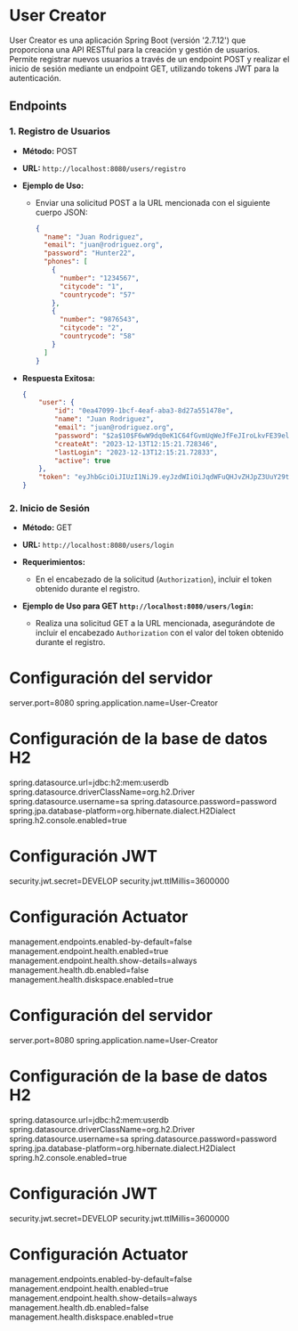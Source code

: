 # User Creator

User Creator es una aplicación Spring Boot (versión '2.7.12') que proporciona una API RESTful para la creación y gestión de usuarios. Permite registrar nuevos usuarios a través de un endpoint POST y realizar el inicio de sesión mediante un endpoint GET, utilizando tokens JWT para la autenticación.

## Endpoints

### 1. Registro de Usuarios

- **Método:** POST
- **URL:** `http://localhost:8080/users/registro`
- **Ejemplo de Uso:**
  - Enviar una solicitud POST a la URL mencionada con el siguiente cuerpo JSON:

    ```json
    {
      "name": "Juan Rodriguez",
      "email": "juan@rodriguez.org",
      "password": "Hunter22",
      "phones": [
        {
          "number": "1234567",
          "citycode": "1",
          "countrycode": "57"
        },
        {
          "number": "9876543",
          "citycode": "2",
          "countrycode": "58"
        }
      ]
    }
    ```

- **Respuesta Exitosa:**

  ```json
  {
      "user": {
          "id": "0ea47099-1bcf-4eaf-aba3-8d27a551478e",
          "name": "Juan Rodriguez",
          "email": "juan@rodriguez.org",
          "password": "$2a$10$F6wW9dq0eK1C64fGvmUqWeJfFeJIroLkvFE39el7SWpmOE6D0.b5W",
          "createAt": "2023-12-13T12:15:21.728346",
          "lastLogin": "2023-12-13T12:15:21.72833",
          "active": true
      },
      "token": "eyJhbGciOiJIUzI1NiJ9.eyJzdWIiOiJqdWFuQHJvZHJpZ3UuY29tIiwiZXhwIjoxNjM4ODU5NjI0LCJpYXQiOjE2Mzg4NTkwMjQsInJvbGUiOiJST0xFX1VTRVIifX0.4Rfrs8-pu3iQQiBwIM78Ymrv1ldsj9X4_4kYjLPVJ5A"
  }

### 2. Inicio de Sesión

- **Método:** GET
- **URL:** `http://localhost:8080/users/login`
- **Requerimientos:**
  - En el encabezado de la solicitud (`Authorization`), incluir el token obtenido durante el registro.

- **Ejemplo de Uso para GET `http://localhost:8080/users/login`:**
  - Realiza una solicitud GET a la URL mencionada, asegurándote de incluir el encabezado `Authorization` con el valor del token obtenido durante el registro.

# Configuración del servidor

server.port=8080
spring.application.name=User-Creator

# Configuración de la base de datos H2

spring.datasource.url=jdbc:h2:mem:userdb
spring.datasource.driverClassName=org.h2.Driver
spring.datasource.username=sa
spring.datasource.password=password
spring.jpa.database-platform=org.hibernate.dialect.H2Dialect
spring.h2.console.enabled=true

# Configuración JWT

security.jwt.secret=DEVELOP
security.jwt.ttlMillis=3600000

# Configuración Actuator

management.endpoints.enabled-by-default=false
management.endpoint.health.enabled=true
management.endpoint.health.show-details=always
management.health.db.enabled=false
management.health.diskspace.enabled=true

# Configuración del servidor

server.port=8080
spring.application.name=User-Creator

# Configuración de la base de datos H2

spring.datasource.url=jdbc:h2:mem:userdb
spring.datasource.driverClassName=org.h2.Driver
spring.datasource.username=sa
spring.datasource.password=password
spring.jpa.database-platform=org.hibernate.dialect.H2Dialect
spring.h2.console.enabled=true

# Configuración JWT

security.jwt.secret=DEVELOP
security.jwt.ttlMillis=3600000

# Configuración Actuator

management.endpoints.enabled-by-default=false
management.endpoint.health.enabled=true
management.endpoint.health.show-details=always
management.health.db.enabled=false
management.health.diskspace.enabled=true
  